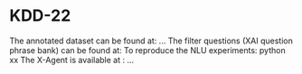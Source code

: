 # KDD-22
The annotated dataset can be found at: ...
The filter questions (XAI question phrase bank) can be found at:
To reproduce the NLU experiments: python xx
The X-Agent is available at : ... 

